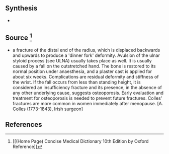 ## Synthesis
- 
## Source [^1]
- a fracture of the distal end of the radius, which is displaced backwards and upwards to produce a 'dinner fork' deformity. Avulsion of the ulnar styloid process (see ULNA) usually takes place as well. It is usually caused by a fall on the outstretched hand. The bone is restored to its normal position under anaesthesia, and a plaster cast is applied for about six weeks. Complications are residual deformity and stiffness of the wrist. If the fall occurs from less than standing height, it is considered an insufficiency fracture and its presence, in the absence of any other underlying cause, suggests osteoporosis. Early evaluation and treatment for osteoporosis is needed to prevent future fractures. Colles' fractures are more common in women immediately after menopause. \[A. Colles (1773-1843), Irish surgeon]
## References

[^1]: [[(Home Page) Concise Medical Dictionary 10th Edition by Oxford Reference]]